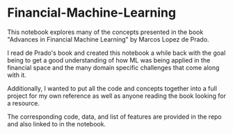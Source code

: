 # Financial-Machine-Learning
This notebook explores many of the concepts presented in the book "Advances in Financial Machine Learning" by Marcos Lopez de Prado. 

I read de Prado's book and created this notebook a while back with the goal being to get a good understanding of how ML was being applied in the financial space and the many domain specific challenges that come along with it.

Additionally, I wanted to put all the code and concepts together into a full project for my own reference as well as anyone reading the book looking for a resource.

The corresponding code, data, and list of features are provided in the repo and also linked to in the notebook.
